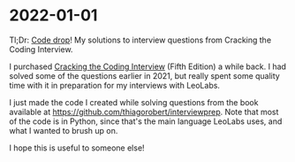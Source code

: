 # 2022-01-01

Tl;Dr: [Code drop](https://github.com/thiagorobert/interviewprep)! My solutions
to interview questions from Cracking the Coding Interview. 

I purchased [Cracking the Coding Interview](https://www.amazon.com/Cracking-Coding-Interview-Programming-Questions/dp/0984782850)
(Fifth Edition) a while back. I had
solved some of the questions earlier in 2021, but really spent some quality time
with it in preparation for my interviews with LeoLabs.

I just made the code I created while solving questions from the book available
at <https://github.com/thiagorobert/interviewprep>. Note that most of the code is in Python,
since that's the main language LeoLabs uses, and what I wanted to brush up on.

I hope this is useful to someone else!
